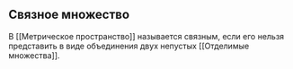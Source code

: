 ## Связное множество
В [[Метрическое пространство]] называется связным, если его нельзя представить в виде объединения двух непустых [[Отделимые множества]].